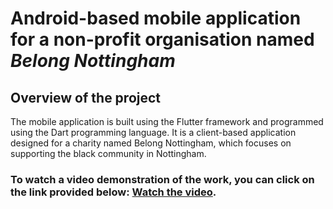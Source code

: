 # Android-based mobile application for a non-profit organisation named _Belong Nottingham_

## Overview of the project
The mobile application is built using the Flutter framework and programmed using the Dart programming language. It is a client-based application designed for a charity named Belong Nottingham, which focuses on supporting the black community in Nottingham.

### To watch a video demonstration of the work, you can click on the link provided below: [Watch the video](https://youtu.be/n8MAhfh0JJ4).
